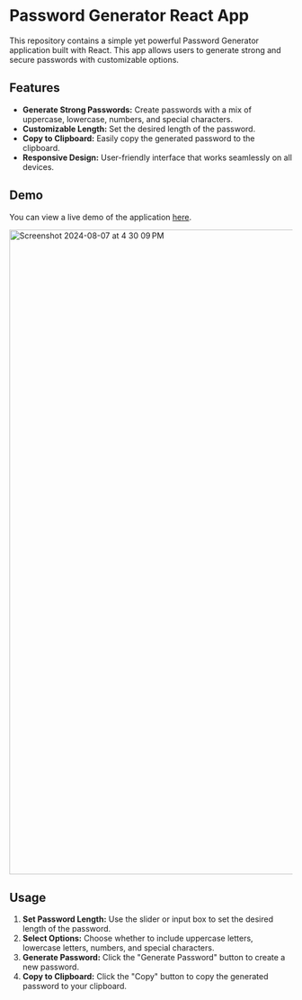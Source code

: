 # Password Generator React App

This repository contains a simple yet powerful Password Generator application built with React. This app allows users to generate strong and secure passwords with customizable options.

## Features

- **Generate Strong Passwords:** Create passwords with a mix of uppercase, lowercase, numbers, and special characters.
- **Customizable Length:** Set the desired length of the password.
- **Copy to Clipboard:** Easily copy the generated password to the clipboard.
- **Responsive Design:** User-friendly interface that works seamlessly on all devices.

## Demo

You can view a live demo of the application [here](https://shadabibrahim.github.io/password-generator-react/).

<img width="1147" alt="Screenshot 2024-08-07 at 4 30 09 PM" src="https://github.com/user-attachments/assets/fedf6c52-2759-42bb-a913-416af5cd0cc0">



## Usage

1. **Set Password Length:** Use the slider or input box to set the desired length of the password.
2. **Select Options:** Choose whether to include uppercase letters, lowercase letters, numbers, and special characters.
3. **Generate Password:** Click the "Generate Password" button to create a new password.
4. **Copy to Clipboard:** Click the "Copy" button to copy the generated password to your clipboard.

